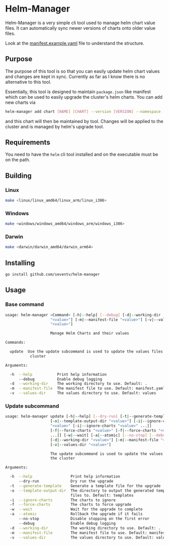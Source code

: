 # Helm-Manager

Helm-Manager is a very simple cli tool used to manage helm chart value files.
It can automatically sync newer versions of charts onto older value files.

Look at the [manifest.example.yaml](./manifest.example.yaml) file to understand the structure.

## Purpose

The purpose of this tool is so that you can easily update helm chart values and changes are kept in sync.
Currently as far as I know there is no alternative to this tool.

Essentially, this tool is designed to maintain `package.json` like manifest which can be used to easily upgrade the cluster's helm charts.
You can add new charts via

```bash
helm-manager add chart [NAME] [CHART] --version [VERSION] --namespace [NAMESPACE]
```

and this chart will then be maintained by tool.
Changes will be applied to the cluster and is managed by helm's upgrade tool.

## Requirements

You need to have the `helm` cli tool installed and on the executable must be on the path.

## Building

### Linux

```bash
make <linux/linux_amd64/linux_arm/linux_i386>
```

### Windows

```bash
make <windows/windows_amd64/windows_arm/windows_i386>
```

### Darwin

```bash
make <darwin/darwin_amd64/darwin_arm64>
```

## Installing

```bash
go install github.com/seventv/helm-manager
```

## Usage

### Base command

```bash
usage: helm-manager <Command> [-h|--help] [--debug] [-d|--working-dir
                    "<value>"] [-m|--manifest-file "<value>"] [-v|--values-dir
                    "<value>"]

                    Manage Helm Charts and their values

Commands:

  update  Use the update subcommand is used to update the values files or the
           cluster

Arguments:

  -h  --help           Print help information
      --debug          Enable debug logging
  -d  --working-dir    The working directory to use. Default: .
  -m  --manifest-file  The manifest file to use. Default: manifest.yaml
  -v  --values-dir     The values directory to use. Default: values
```

### Update subcommand

```bash
usage: helm-manager update [-h|--help] [--dry-run] [-t|--generate-template]
                    [-o|--template-output-dir "<value>"] [-i|--ignore-charts
                    "<value>" [-i|--ignore-charts "<value>" ...]]
                    [-f|--force-charts "<value>" [-f|--force-charts "<value>"
                    ...]] [-w|--wait] [-a|--atomic] [--no-stop] [--debug]
                    [-d|--working-dir "<value>"] [-m|--manifest-file "<value>"]
                    [-v|--values-dir "<value>"]

                    The update subcommand is used to update the values files or
                    the cluster

Arguments:

  -h  --help                 Print help information
      --dry-run              Dry run the upgrade
  -t  --generate-template    Generate a template file for the upgrade
  -o  --template-output-dir  The directory to output the generated template
                             files to. Default: templates
  -i  --ignore-charts        The charts to ignore
  -f  --force-charts         The charts to force upgrade
  -w  --wait                 Wait for the upgrade to complete
  -a  --atomic               Rollback the upgrade if it fails
      --no-stop              Disable stopping on the first error
      --debug                Enable debug logging
  -d  --working-dir          The working directory to use. Default: .
  -m  --manifest-file        The manifest file to use. Default: manifest.yaml
  -v  --values-dir           The values directory to use. Default: values
```
